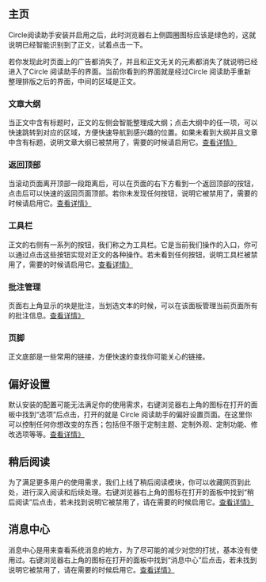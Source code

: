 主页
--

Circle阅读助手安装并启用之后，此时浏览器右上侧圆圈图标应该是绿色的，这就说明已经智能识别到了正文，试着点击一下。

若你发现此时页面上的广告都消失了，并且和正文无关的元素都消失了就说明已经进入了Circle 阅读助手的界面。当前你看到的界面就是经过Circle 阅读助手重新整理排版之后的界面，中间的区域是正文。

### 文章大纲

当正文中含有标题时，正文的左侧会智能整理成大纲；点击大纲中的任一项，可以快速跳转到对应的区域，方便快速导航到感兴趣的位置。如果未看到大纲并且文章中含有标题，说明文章大纲已被禁用了，需要的时候请启用它。[查看详情》](https://circlereader.com/outline)

### 返回顶部

当滚动页面离开顶部一段距离后，可以在页面的右下方看到一个返回顶部的按钮，点击后可以快速的返回页面顶部。若你未发现任何按钮，说明它被禁用了，需要的时候请启用它。[查看详情》](https://circlereader.com/backtop)

### 工具栏

正文的右侧有一系列的按钮，我们称之为工具栏。它是当前我们操作的入口，你可以通过点击这些按钮实现对正文的各种操作。若未看到任何按钮，说明工具栏被禁用了，需要的时候请启用它。[查看详情》](https://circlereader.com/toolbar)

### 批注管理

页面右上角显示的块是批注，当划选文本的时候，可以在该面板管理当前页面所有的批注信息。[查看详情》](https://circlereader.com/annotator)

### 页脚

正文底部是一些常用的链接，方便快速的查找你可能关心的链接。

偏好设置
----

默认安装的配置可能无法满足你的使用需求，右键浏览器右上角的图标在打开的面板中找到“选项”后点击，打开的就是 Circle 阅读助手的偏好设置页面。在这里你可以控制任何你想改变的东西；包括但不限于定制主题、定制外观、定制功能、修改选项等等。[查看详情》](https://circlereader.com/setting)

稍后阅读
----

为了满足更多用户的使用需求，我们上线了稍后阅读模块，你可以收藏网页到此处，进行深入阅读和后续处理。右键浏览器右上角的图标在打开的面板中找到“稍后阅读”后点击，若未找到说明它被禁用了，请在需要的时候启用它。[查看详情》](https://circlereader.com/later)

消息中心
----

消息中心是用来查看系统消息的地方，为了尽可能的减少对您的打扰，基本没有使用过。右键浏览器右上角的图标在打开的面板中找到“消息中心”后点击，若未找到说明它被禁用了，请在需要的时候启用它。[查看详情》](https://circlereader.com/message)